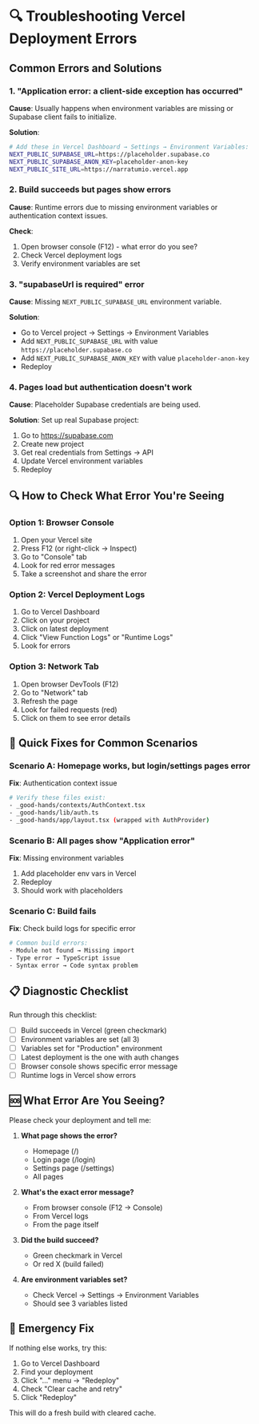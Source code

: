 # 🔍 Troubleshooting Vercel Deployment Errors

## Common Errors and Solutions

### 1. "Application error: a client-side exception has occurred"

**Cause**: Usually happens when environment variables are missing or Supabase client fails to initialize.

**Solution**:
```bash
# Add these in Vercel Dashboard → Settings → Environment Variables:
NEXT_PUBLIC_SUPABASE_URL=https://placeholder.supabase.co
NEXT_PUBLIC_SUPABASE_ANON_KEY=placeholder-anon-key
NEXT_PUBLIC_SITE_URL=https://narratumio.vercel.app
```

### 2. Build succeeds but pages show errors

**Cause**: Runtime errors due to missing environment variables or authentication context issues.

**Check**:
1. Open browser console (F12) - what error do you see?
2. Check Vercel deployment logs
3. Verify environment variables are set

### 3. "supabaseUrl is required" error

**Cause**: Missing `NEXT_PUBLIC_SUPABASE_URL` environment variable.

**Solution**:
- Go to Vercel project → Settings → Environment Variables
- Add `NEXT_PUBLIC_SUPABASE_URL` with value `https://placeholder.supabase.co`
- Add `NEXT_PUBLIC_SUPABASE_ANON_KEY` with value `placeholder-anon-key`
- Redeploy

### 4. Pages load but authentication doesn't work

**Cause**: Placeholder Supabase credentials are being used.

**Solution**: Set up real Supabase project:
1. Go to https://supabase.com
2. Create new project
3. Get real credentials from Settings → API
4. Update Vercel environment variables
5. Redeploy

## 🔍 How to Check What Error You're Seeing

### Option 1: Browser Console
1. Open your Vercel site
2. Press F12 (or right-click → Inspect)
3. Go to "Console" tab
4. Look for red error messages
5. Take a screenshot and share the error

### Option 2: Vercel Deployment Logs
1. Go to Vercel Dashboard
2. Click on your project
3. Click on latest deployment
4. Click "View Function Logs" or "Runtime Logs"
5. Look for errors

### Option 3: Network Tab
1. Open browser DevTools (F12)
2. Go to "Network" tab
3. Refresh the page
4. Look for failed requests (red)
5. Click on them to see error details

## 🚨 Quick Fixes for Common Scenarios

### Scenario A: Homepage works, but login/settings pages error

**Fix**: Authentication context issue
```bash
# Verify these files exist:
- _good-hands/contexts/AuthContext.tsx
- _good-hands/lib/auth.ts
- _good-hands/app/layout.tsx (wrapped with AuthProvider)
```

### Scenario B: All pages show "Application error"

**Fix**: Missing environment variables
1. Add placeholder env vars in Vercel
2. Redeploy
3. Should work with placeholders

### Scenario C: Build fails

**Fix**: Check build logs for specific error
```bash
# Common build errors:
- Module not found → Missing import
- Type error → TypeScript issue
- Syntax error → Code syntax problem
```

## 📋 Diagnostic Checklist

Run through this checklist:

- [ ] Build succeeds in Vercel (green checkmark)
- [ ] Environment variables are set (all 3)
- [ ] Variables set for "Production" environment
- [ ] Latest deployment is the one with auth changes
- [ ] Browser console shows specific error message
- [ ] Runtime logs in Vercel show errors

## 🆘 What Error Are You Seeing?

Please check your deployment and tell me:

1. **What page shows the error?**
   - Homepage (/)
   - Login page (/login)
   - Settings page (/settings)
   - All pages

2. **What's the exact error message?**
   - From browser console (F12 → Console)
   - From Vercel logs
   - From the page itself

3. **Did the build succeed?**
   - Green checkmark in Vercel
   - Or red X (build failed)

4. **Are environment variables set?**
   - Check Vercel → Settings → Environment Variables
   - Should see 3 variables listed

## 🔧 Emergency Fix

If nothing else works, try this:

1. Go to Vercel Dashboard
2. Find your deployment
3. Click "..." menu → "Redeploy"
4. Check "Clear cache and retry"
5. Click "Redeploy"

This will do a fresh build with cleared cache.
